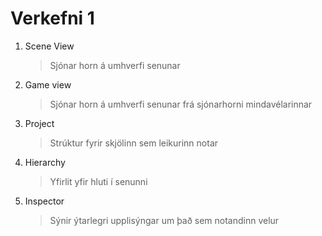 # Verkefni 1

1. Scene View
    > Sjónar horn á umhverfi senunar

2. Game view
    > Sjónar horn á umhverfi senunar frá sjónarhorni mindavélarinnar

3. Project
    > Strúktur fyrir skjölinn sem leikurinn notar

4. Hierarchy
    > Yfirlit yfir hluti í senunni
    
5. Inspector
    > Sýnir ýtarlegri upplisýngar um það sem notandinn velur